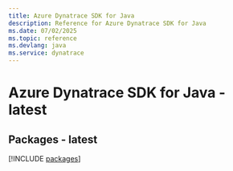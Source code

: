 ```yaml
---
title: Azure Dynatrace SDK for Java
description: Reference for Azure Dynatrace SDK for Java
ms.date: 07/02/2025
ms.topic: reference
ms.devlang: java
ms.service: dynatrace
---
```

# Azure Dynatrace SDK for Java - latest
## Packages - latest
[!INCLUDE [packages](dynatrace-index.md)]